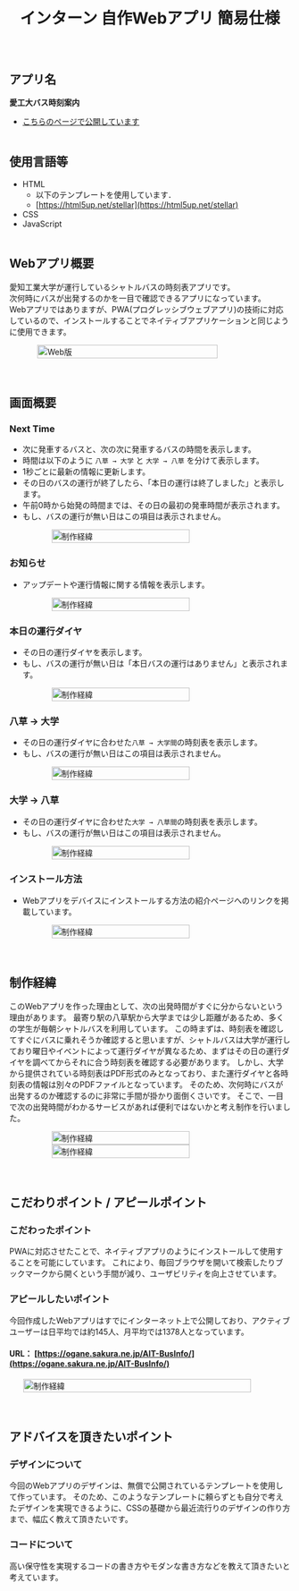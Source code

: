 # <p style="text-align: center">インターン 自作Webアプリ 簡易仕様</p>
</br>


## アプリ名
**愛工大バス時刻案内**  

- [こちらのページで公開しています](https://ogane.sakura.ne.jp/AIT-BusInfo/)
</br></br>


## 使用言語等
- HTML
	- 以下のテンプレートを使用しています．
	- [https://html5up.net/stellar](https://html5up.net/stellar)
- CSS
- JavaScript
</br></br>


## Webアプリ概要
愛知工業大学が運行しているシャトルバスの時刻表アプリです。  
次何時にバスが出発するのかを一目で確認できるアプリになっています。  
Webアプリではありますが、PWA(プログレッシブウェブアプリ)の技術に対応しているので、インストールすることでネイティブアプリケーションと同じように使用できます。  

<a href="example/example.gif" style="display: flex; justify-content: center; align-items: center;">
    <img src="example/example.gif" alt="Web版" width="80%" height="80%">
</a>
</br></br>

## 画面概要

### Next Time
- 次に発車するバスと、次の次に発車するバスの時間を表示します。  
- 時間は以下のように `八草 → 大学` と `大学 → 八草` を分けて表示します。  
- 1秒ごとに最新の情報に更新します。
- その日のバスの運行が終了したら、「本日の運行は終了しました」と表示します。  
- 午前0時から始発の時間までは、その日の最初の発車時間が表示されます。  
- もし、バスの運行が無い日はこの項目は表示されません。


<a href="example/1.jpg" style="display: flex; justify-content: center; align-items: center;">
	<img src="example/1.jpg" alt="制作経緯" width="70%" height="70%">
</a>


### お知らせ
- アップデートや運行情報に関する情報を表示します。

<a href="example/2.jpg" style="display: flex; justify-content: center; align-items: center;">
	<img src="example/2.jpg" alt="制作経緯" width="70%" height="70%">
</a>

### 本日の運行ダイヤ
- その日の運行ダイヤを表示します。
- もし、バスの運行が無い日は「本日バスの運行はありません」と表示されます。

<a href="example/3.jpg" style="display: flex; justify-content: center; align-items: center;">
	<img src="example/3.jpg" alt="制作経緯" width="70%" height="70%">
</a>

### 八草 → 大学
- その日の運行ダイヤに合わせた`八草 → 大学間`の時刻表を表示します。
- もし、バスの運行が無い日はこの項目は表示されません。

<a href="example/4.jpg" style="display: flex; justify-content: center; align-items: center;">
	<img src="example/4.jpg" alt="制作経緯" width="70%" height="70%">
</a>

### 大学 → 八草
- その日の運行ダイヤに合わせた`大学 → 八草間`の時刻表を表示します。
- もし、バスの運行が無い日はこの項目は表示されません。

<a href="example/5.jpg" style="display: flex; justify-content: center; align-items: center;">
	<img src="example/5.jpg" alt="制作経緯" width="70%" height="70%">
</a>


### インストール方法
- Webアプリをデバイスにインストールする方法の紹介ページへのリンクを掲載しています。

<a href="example/6.jpg" style="display: flex; justify-content: center; align-items: center;">
	<img src="example/6.jpg" alt="制作経緯" width="70%" height="70%">
</a>
</br></br>


## 制作経緯
このWebアプリを作った理由として、次の出発時間がすぐに分からないという理由があります。
最寄り駅の八草駅から大学までは少し距離があるため、多くの学生が毎朝シャトルバスを利用しています。
この時まずは、時刻表を確認してすぐにバスに乗れそうか確認すると思いますが、シャトルバスは大学が運行しており曜日やイベントによって運行ダイヤが異なるため、まずはその日の運行ダイヤを調べてからそれに合う時刻表を確認する必要があります。
しかし、大学から提供されている時刻表はPDF形式のみとなっており、また運行ダイヤと各時刻表の情報は別々のPDFファイルとなっています。
そのため、次何時にバスが出発するのか確認するのに非常に手間が掛かり面倒くさいです。
そこで、一目で次の出発時間がわかるサービスがあれば便利ではないかと考え制作を行いました。

<a href="example/Reason1.jpg" style="display: flex; justify-content: center; align-items: center;">
	<img src="example/Reason1.jpg" alt="制作経緯" width="70%" height="70%">
</a>

<a href="example/Reason2.jpg" style="display: flex; justify-content: center; align-items: center;">
	<img src="example/Reason2.jpg" alt="制作経緯" width="70%" height="70%">
</a>
</br></br>


## こだわりポイント / アピールポイント
### こだわったポイント
PWAに対応させたことで、ネイティブアプリのようにインストールして使用することを可能にしています。
これにより、毎回ブラウザを開いて検索したりブックマークから開くという手間が減り、ユーザビリティを向上させています。

### アピールしたいポイント
今回作成したWebアプリはすでにインターネット上で公開しており、アクティブユーザーは日平均では約145人、月平均では1378人となっています。  

#### URL： [https://ogane.sakura.ne.jp/AIT-BusInfo/](https://ogane.sakura.ne.jp/AIT-BusInfo/)

<a href="example/summary.jpg" style="display: flex; justify-content: center; align-items: center;">
	<img src="example/summary.jpg" alt="制作経緯" width="90%" height="90%">
</a>
</br></br>


## アドバイスを頂きたいポイント
### デザインについて
今回のWebアプリのデザインは、無償で公開されているテンプレートを使用して作っています。
そのため、このようなテンプレートに頼らずとも自分で考えたデザインを実現できるように、CSSの基礎から最近流行りのデザインの作り方まで、幅広く教えて頂きたいです。

### コードについて
高い保守性を実現するコードの書き方やモダンな書き方などを教えて頂きたいと考えています。